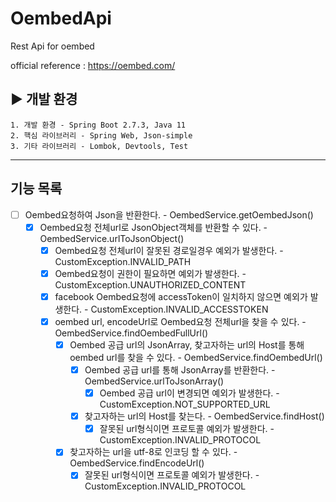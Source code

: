 # OembedApi
Rest Api for oembed

official reference : https://oembed.com/

## ▶ 개발 환경
	1. 개발 환경 - Spring Boot 2.7.3, Java 11
    2. 핵심 라이브러리 - Spring Web, Json-simple
    3. 기타 라이브러리 - Lombok, Devtools, Test

****

## 기능 목록
- [ ] Oembed요청하여 Json을 반환한다. - OembedService.getOembedJson()
  - [x] Oembed요청 전체url로 JsonObject객체를 반환할 수 있다. - OembedService.urlToJsonObject()
    - [x] Oembed요청 전체url이 잘못된 경로일경우 예외가 발생한다. - CustomException.INVALID_PATH
    - [x] Oembed요청이 권한이 필요하면 예외가 발생한다. -  CustomException.UNAUTHORIZED_CONTENT
    - [x] facebook Oembed요청에 accessToken이 일치하지 않으면 예외가 발생한다. - CustomException.INVALID_ACCESSTOKEN
    - [x] oembed url, encodeUrl로 Oembed요청 전체url을 찾을 수 있다. - OembedService.findOembedFullUrl()
      - [x] Oembed 공급 url의 JsonArray, 찾고자하는 url의 Host를 통해 oembed url를 찾을 수 있다. - OembedService.findOembedUrl() 
        - [x] Oembed 공급 url를 통해 JsonArray를 반환한다. - OembedService.urlToJsonArray()
          - [x] Oembed 공급 url이 변경되면 예외가 발생한다. - CustomException.NOT_SUPPORTED_URL
        - [x] 찾고자하는 url의 Host를 찾는다. - OembedService.findHost()
          - [x] 잘못된 url형식이면 프로토콜 예외가 발생한다. - CustomException.INVALID_PROTOCOL
      - [x] 찾고자하는 url을 utf-8로 인코딩 할 수 있다. - OembedService.findEncodeUrl()
        - [x] 잘못된 url형식이면 프로토콜 예외가 발생한다. - CustomException.INVALID_PROTOCOL